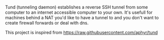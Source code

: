 Tund (tunneling daemon) establishes a reverse SSH tunnel from some computer to an internet accessible computer to your own. It's usefull for machines behind a NAT you'd like to have a tunnel to and you don't want to create firewall forwards or deal with dns.

This project is inspired from https://raw.githubusercontent.com/aphyr/tund

